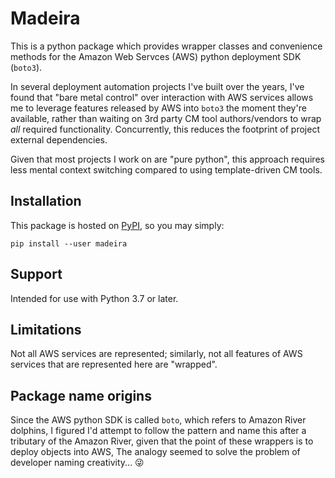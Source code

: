 # Madeira

This is a python package which provides wrapper classes and convenience methods for the 
Amazon Web Servces (AWS) python deployment SDK (`boto3`).

In several deployment automation projects I've built over the years, I've found that 
"bare metal control" over interaction with AWS services allows me to leverage features 
released by AWS into `boto3` the moment they're available, rather than waiting on 3rd 
party CM tool authors/vendors to wrap *all* required functionality. Concurrently, this 
reduces the footprint of project external dependencies.

Given that most projects I work on are "pure python", this approach requires less mental 
context switching compared to using template-driven CM tools. 

## Installation

This package is hosted on [PyPI](pypi.org), so you may simply:

```
pip install --user madeira
```

## Support

Intended for use with Python 3.7 or later.

## Limitations

Not all AWS services are represented; similarly, not all features of AWS services
that are represented here are "wrapped".

## Package name origins

Since the AWS python SDK is called `boto`, which refers to Amazon River dolphins,
I figured I'd attempt to follow the pattern and name this after a tributary of the 
Amazon River, given that the point of these wrappers is to deploy objects into AWS,
The analogy seemed to solve the problem of developer naming creativity...
:stuck_out_tongue_winking_eye: